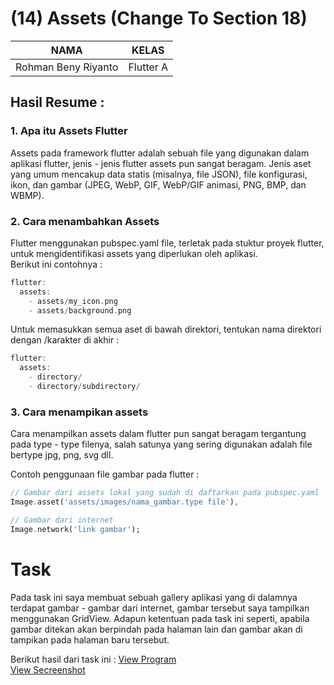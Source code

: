 # (14) Assets (Change To Section 18)
| NAMA |  KELAS
|--|--|
| Rohman Beny Riyanto  |  Flutter A

## Hasil Resume :

### 1. Apa itu Assets Flutter
Assets pada framework flutter adalah sebuah file yang digunakan dalam aplikasi flutter, jenis - jenis flutter assets pun sangat beragam. Jenis aset yang umum mencakup data statis (misalnya, file JSON), file konfigurasi, ikon, dan gambar (JPEG, WebP, GIF, WebP/GIF animasi, PNG, BMP, dan WBMP).

### 2. Cara menambahkan Assets
Flutter menggunakan pubspec.yaml file, terletak pada stuktur proyek flutter, untuk mengidentifikasi assets yang diperlukan oleh aplikasi.<br>
Berikut ini contohnya :

```dart
flutter:
  assets:
    - assets/my_icon.png
    - assets/background.png
```

Untuk memasukkan semua aset di bawah direktori, tentukan nama direktori dengan /karakter di akhir :

```dart
flutter:
  assets:
    - directory/
    - directory/subdirectory/
```

### 3. Cara menampikan assets
Cara menampilkan assets dalam flutter pun sangat beragam tergantung pada type - type filenya, salah satunya yang sering digunakan adalah file bertype jpg, png, svg dll.

Contoh penggunaan file gambar pada flutter : 

```dart
// Gambar dari assets lokal yang sudah di daftarkan pada pubspec.yaml
Image.asset('assets/images/nama_gambar.type file'),

// Gambar dari internet
Image.network('link gambar');
```

# Task 
Pada task ini saya membuat sebuah gallery aplikasi yang di dalamnya terdapat gambar - gambar dari internet, gambar tersebut saya tampilkan menggunakan GridView. Adapun ketentuan pada task ini seperti, apabila gambar ditekan akan berpindah pada halaman lain dan gambar akan di tampikan pada halaman baru tersebut.

Berikut hasil dari task ini :
[View Program](https://github.com/RohmanBenyRiyanto/flutter_rohman-beny-riyanto/tree/main/15_Assets(Changed%20to%2018)/praktikum/praktikum_15)<br>
[View Secreenshot]()